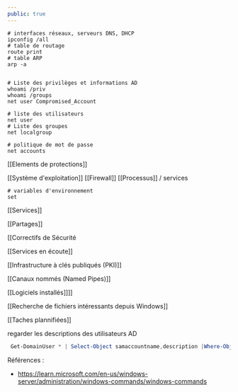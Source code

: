 ```yaml
---
public: true
---
```


```shell
# interfaces réseaux, serveurs DNS, DHCP
ipconfig /all
# table de routage
route print
# table ARP
arp -a


# Liste des privilèges et informations AD
whoami /priv
whoami /groups
net user Compromised_Account

# liste des utilisateurs
net user
# Liste des groupes
net localgroup

# politique de mot de passe
net accounts
```

[[Elements de protections]]

[[Système d'exploitation]]
[[Firewall]]
[[Processus]] / services

```shell
# variables d'environnement
set
```

[[Services]]

[[Partages]]

[[Correctifs de Sécurité

[[Services en écoute]]

[[Infrastructure à clés publiqués (PKI)]]

[[Canaux nommés (Named Pipes)]]

[[Logiciels installés]]]]

[[Recherche de fichiers intéressants depuis Windows]]

[[Taches plannifiées]]

regarder les descriptions des utilisateurs AD

```powershell
 Get-DomainUser * | Select-Object samaccountname,description |Where-Object {$_.Description -ne $null}
```

Références :

- <https://learn.microsoft.com/en-us/windows-server/administration/windows-commands/windows-commands>
